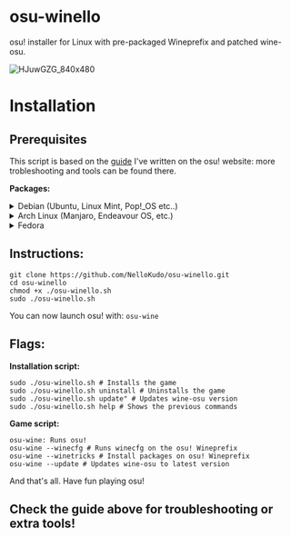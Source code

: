 # osu-winello
osu! installer for Linux with pre-packaged Wineprefix and patched wine-osu.

![HJuwGZG_840x480](https://user-images.githubusercontent.com/98063377/150559685-50bbfeb2-aecf-495f-86f6-cbd3f89f3b81.jpg)

# Installation

## Prerequisites 

This script is based on the [guide](https://osu.ppy.sh/community/forums/topics/1248084?n=1) I've written on the osu! website: more trobleshooting and tools can be found there.

**Packages:**

<details>
  <summary> Debian (Ubuntu, Linux Mint, Pop!_OS etc..) </summary>
  ``` 
  sudo apt update && sudo apt upgrade && sudo apt install git build-essential zstd p7zip
  ```
</details>

<details>
  <summary> Arch Linux (Manjaro, Endeavour OS, etc.) </summary>
  ``` 
  sudo pacman -Syu git p7zip wget
  ```
</details>

<details>
  <summary> Fedora </summary>
  ``` 
  sudo dnf update
  sudo dnf install git zstd p7zip p7zip-plugins wget
  sudo dnf groupinstall "Development Tools" "Development Libraries"
  ```
</details>

## Instructions:
```
git clone https://github.com/NelloKudo/osu-winello.git
cd osu-winello
chmod +x ./osu-winello.sh
sudo ./osu-winello.sh
```

You can now launch osu! with:
```osu-wine```

## Flags:
**Installation script:** 
```
sudo ./osu-winello.sh # Installs the game
sudo ./osu-winello.sh uninstall # Uninstalls the game
sudo ./osu-winello.sh update" # Updates wine-osu version
sudo ./osu-winello.sh help # Shows the previous commands
```

**Game script:**
```
osu-wine: Runs osu!
osu-wine --winecfg # Runs winecfg on the osu! Wineprefix  
osu-wine --winetricks # Install packages on osu! Wineprefix
osu-wine --update # Updates wine-osu to latest version
```

And that's all. Have fun playing osu!

## Check the guide above for troubleshooting or extra tools!

